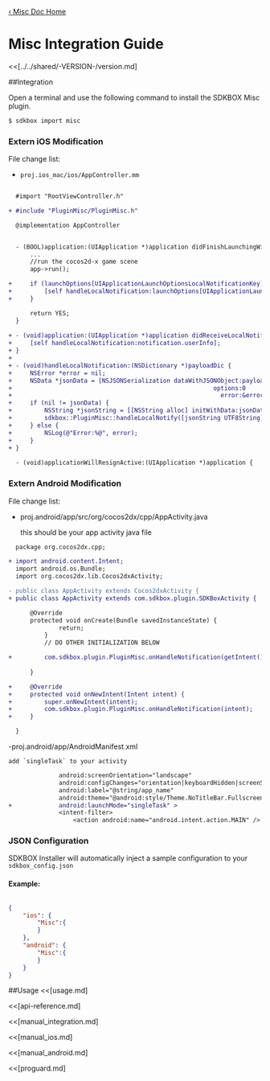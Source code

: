 [&#8249; Misc Doc Home](./)

<h1>Misc Integration Guide</h1>
<<[../../shared/-VERSION-/version.md]

##Integration

Open a terminal and use the following command to install the SDKBOX Misc plugin.
```bash
$ sdkbox import misc
```

### Extern iOS Modification

File change list:

- `proj.ios_mac/ios/AppController.mm`
```diff

  #import "RootViewController.h"

+ #include "PluginMisc/PluginMisc.h"

  @implementation AppController


  - (BOOL)application:(UIApplication *)application didFinishLaunchingWithOptions:(NSDictionary *)launchOptions {
      ...
      //run the cocos2d-x game scene
      app->run();

+     if (launchOptions[UIApplicationLaunchOptionsLocalNotificationKey]) {
+         [self handleLocalNotification:launchOptions[UIApplicationLaunchOptionsLocalNotificationKey]];
+     }

      return YES;
  }
  
+ - (void)application:(UIApplication *)application didReceiveLocalNotification:(UILocalNotification *)notification {
+     [self handleLocalNotification:notification.userInfo];
+ }
+ 
+ - (void)handleLocalNotification:(NSDictionary *)payloadDic {
+     NSError *error = nil;
+     NSData *jsonData = [NSJSONSerialization dataWithJSONObject:payloadDic
+                                                        options:0
+                                                          error:&error];
+     if (nil != jsonData) {
+         NSString *jsonString = [[NSString alloc] initWithData:jsonData encoding:NSUTF8StringEncoding];
+         sdkbox::PluginMisc::handleLocalNotify([jsonString UTF8String]);
+     } else {
+         NSLog(@"Error:%@", error);
+     }
+ }
  
  - (void)applicationWillResignActive:(UIApplication *)application {

```

### Extern Android Modification

File change list:

- proj.android/app/src/org/cocos2dx/cpp/AppActivity.java

    this should be your app activity java file
```diff
  package org.cocos2dx.cpp;

+ import android.content.Intent;
  import android.os.Bundle;
  import org.cocos2dx.lib.Cocos2dxActivity;

- public class AppActivity extends Cocos2dxActivity {
+ public class AppActivity extends com.sdkbox.plugin.SDKBoxActivity {

      @Override
      protected void onCreate(Bundle savedInstanceState) {
              return;
          }
          // DO OTHER INITIALIZATION BELOW

+         com.sdkbox.plugin.PluginMisc.onHandleNotification(getIntent());
          
      }

+     @Override
+     protected void onNewIntent(Intent intent) {
+         super.onNewIntent(intent);
+         com.sdkbox.plugin.PluginMisc.onHandleNotification(intent);
+     }

  }
```

-proj.android/app/AndroidManifest.xml

    add `singleTask` to your activity
```diff
              android:screenOrientation="landscape"
              android:configChanges="orientation|keyboardHidden|screenSize"
              android:label="@string/app_name"
              android:theme="@android:style/Theme.NoTitleBar.Fullscreen"
+             android:launchMode="singleTask" >
              <intent-filter>
                  <action android:name="android.intent.action.MAIN" />

```

### JSON Configuration
SDKBOX Installer will automatically inject a sample configuration to your `sdkbox_config.json`

#### Example:
```json

{
    "ios": {
        "Misc":{
        }
    },
    "android": {
        "Misc":{
        }
    }
}

```

##Usage
<<[usage.md]

<<[api-reference.md]

<<[manual_integration.md]

<<[manual_ios.md]

<<[manual_android.md]

<<[proguard.md]
